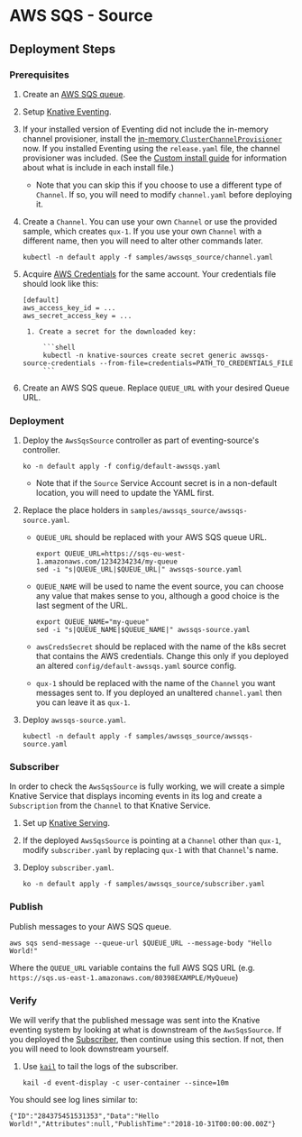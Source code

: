 # AWS SQS - Source

## Deployment Steps

### Prerequisites

1.  Create an [AWS SQS queue](https://aws.amazon.com/sqs/).

1.  Setup [Knative Eventing](https://www.knative.dev/docs/eventing/).
1.  If your installed version of Eventing did not include the in-memory channel
    provisioner, install the
    [in-memory `ClusterChannelProvisioner`](https://github.com/knative/eventing/tree/master/config/provisioners/in-memory-channel)
    now. If you installed Eventing using the `release.yaml` file, the channel
    provisioner was included. (See the
    [Custom install guide](https://www.knative.dev/docs/install/knative-custom-install/)
    for information about what is include in each install file.)
    - Note that you can skip this if you choose to use a different type of
      `Channel`. If so, you will need to modify `channel.yaml` before deploying
      it.
1.  Create a `Channel`. You can use your own `Channel` or use the provided
    sample, which creates `qux-1`. If you use your own `Channel` with a
    different name, then you will need to alter other commands later.

    ```shell
    kubectl -n default apply -f samples/awssqs_source/channel.yaml
    ```

1.  Acquire
    [AWS Credentials](https://docs.aws.amazon.com/general/latest/gr/aws-security-credentials.html)
    for the same account. Your credentials file should look like this:

        [default]
        aws_access_key_id = ...
        aws_secret_access_key = ...

         1. Create a secret for the downloaded key:

             ```shell
             kubectl -n knative-sources create secret generic awssqs-source-credentials --from-file=credentials=PATH_TO_CREDENTIALS_FILE
             ```

1.  Create an AWS SQS queue. Replace `QUEUE_URL` with your desired Queue URL.

### Deployment

1. Deploy the `AwsSqsSource` controller as part of eventing-source's controller.

   ```shell
   ko -n default apply -f config/default-awssqs.yaml
   ```

   - Note that if the `Source` Service Account secret is in a non-default
     location, you will need to update the YAML first.

1. Replace the place holders in `samples/awssqs_source/awssqs-source.yaml`.

   - `QUEUE_URL` should be replaced with your AWS SQS queue URL.

     ```shell
     export QUEUE_URL=https://sqs-eu-west-1.amazonaws.com/1234234234/my-queue
     sed -i "s|QUEUE_URL|$QUEUE_URL|" awssqs-source.yaml
     ```

   - `QUEUE_NAME` will be used to name the event source, you can choose any
     value that makes sense to you, although a good choice is the last segment
     of the URL.

     ```shell
     export QUEUE_NAME="my-queue"
     sed -i "s|QUEUE_NAME|$QUEUE_NAME|" awssqs-source.yaml
     ```

   - `awsCredsSecret` should be replaced with the name of the k8s secret that
     contains the AWS credentials. Change this only if you deployed an altered
     `config/default-awssqs.yaml` source config.

   - `qux-1` should be replaced with the name of the `Channel` you want messages
     sent to. If you deployed an unaltered `channel.yaml` then you can leave it
     as `qux-1`.

1. Deploy `awssqs-source.yaml`.

   ```shell
   kubectl -n default apply -f samples/awssqs_source/awssqs-source.yaml
   ```

### Subscriber

In order to check the `AwsSqsSource` is fully working, we will create a simple
Knative Service that displays incoming events in its log and create a
`Subscription` from the `Channel` to that Knative Service.

1. Set up [Knative Serving](https://www.knative.dev/docs/install/).
1. If the deployed `AwsSqsSource` is pointing at a `Channel` other than `qux-1`,
   modify `subscriber.yaml` by replacing `qux-1` with that `Channel`'s name.
1. Deploy `subscriber.yaml`.

   ```shell
   ko -n default apply -f samples/awssqs_source/subscriber.yaml
   ```

### Publish

Publish messages to your AWS SQS queue.

```shell
aws sqs send-message --queue-url $QUEUE_URL --message-body "Hello World!"
```

Where the `QUEUE_URL` variable contains the full AWS SQS URL (e.g.
`https://sqs.us-east-1.amazonaws.com/80398EXAMPLE/MyQueue`)

### Verify

We will verify that the published message was sent into the Knative eventing
system by looking at what is downstream of the `AwsSqsSource`. If you deployed
the [Subscriber](#subscriber), then continue using this section. If not, then
you will need to look downstream yourself.

1. Use [`kail`](https://github.com/boz/kail) to tail the logs of the subscriber.

   ```shell
   kail -d event-display -c user-container --since=10m
   ```

You should see log lines similar to:

```
{"ID":"284375451531353","Data":"Hello World!","Attributes":null,"PublishTime":"2018-10-31T00:00:00.00Z"}

```

